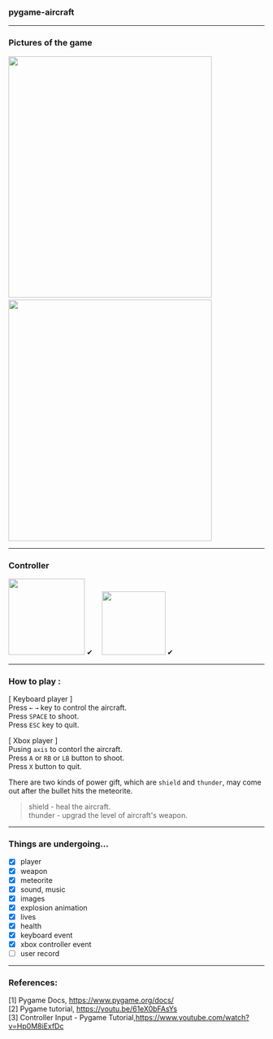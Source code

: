 ### pygame-aircraft
-----
### Pictures of the game
<p>
<img src="https://user-images.githubusercontent.com/40158342/187414301-1e759bb9-1ee6-4a2b-9717-692e40deb539.png" width="400" height="475"/>
　
<img src="https://user-images.githubusercontent.com/40158342/187414305-268976c1-2404-4969-90a3-4509b27c80bf.png" width="400" height="475"/>
</p>

-----
### Controller
<p>
<img src="https://user-images.githubusercontent.com/40158342/187435637-27927fde-468e-4541-af72-5fb3401cd86d.png" width="150" height="150"/>
✔　
<img src="https://user-images.githubusercontent.com/40158342/187434648-5554237b-eb9f-4363-ba14-b3cc3e16ac79.png" width="125" height="125"/>
✔
</p>

-----
### How to play :
[ Keyboard player ]<br>
Press `←` `→` key to control the aircraft. <br>
Press `SPACE` to shoot.<br>
Press `ESC` key to quit.<br>

[ Xbox player ]<br>
Pusing `axis` to contorl the aircraft.<br>
Press `A` or `RB` or `LB` button to shoot.<br>
Press `X` button to quit.<br>

There are two kinds of power gift, which are `shield` and `thunder`, may come out after the bullet hits the meteorite.<br>
> shield - heal the aircraft.<br/>
> thunder - upgrad the level of aircraft's weapon.<br/>

-----
### Things are undergoing...
- [x] player
- [x] weapon
- [x] meteorite
- [x] sound, music
- [x] images
- [x] explosion animation
- [x] lives
- [x] health
- [x] keyboard event
- [x] xbox controller event
- [ ] user record

-----
### References:
[1] Pygame Docs, https://www.pygame.org/docs/<br>
[2] Pygame tutorial, https://youtu.be/61eX0bFAsYs<br>
[3] Controller Input - Pygame Tutorial,https://www.youtube.com/watch?v=Hp0M8iExfDc
